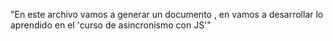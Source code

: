 "En este archivo vamos a generar un documento , en vamos a desarrollar lo aprendido en el 
'curso de asincronismo con JS'"